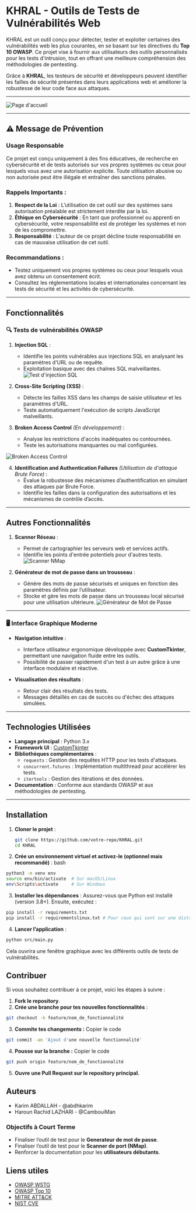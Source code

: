 # **KHRAL - Outils de Tests de Vulnérabilités Web**

KHRAL est un outil conçu pour détecter, tester et exploiter certaines des vulnérabilités web les plus courantes, en se basant sur les directives du **Top 10 OWASP**. Ce projet vise à fournir aux utilisateurs des outils personnalisés pour les tests d'intrusion, tout en offrant une meilleure compréhension des méthodologies de pentesting.

Grâce à **KHRAL**, les testeurs de sécurité et développeurs peuvent identifier les failles de sécurité présentes dans leurs applications web et améliorer la robustesse de leur code face aux attaques.

---

![Page d'accueil](assets/screen/1.png)

---
## ⚠️ Message de Prévention

### Usage Responsable
Ce projet est conçu uniquement à des fins éducatives, de recherche en cybersécurité et de tests autorisés sur vos propres systèmes ou ceux pour lesquels vous avez une autorisation explicite. Toute utilisation abusive ou non autorisée peut être illégale et entraîner des sanctions pénales.

### Rappels Importants :
1. **Respect de la Loi** : L’utilisation de cet outil sur des systèmes sans autorisation préalable est strictement interdite par la loi.  
2. **Éthique en Cybersécurité** : En tant que professionnel ou apprenti en cybersécurité, votre responsabilité est de protéger les systèmes et non de les compromettre.  
3. **Responsabilité** : L'auteur de ce projet décline toute responsabilité en cas de mauvaise utilisation de cet outil.

### Recommandations :
- Testez uniquement vos propres systèmes ou ceux pour lesquels vous avez obtenu un consentement écrit.  
- Consultez les réglementations locales et internationales concernant les tests de sécurité et les activités de cybersécurité.

---

## **Fonctionnalités**

### 🔍 Tests de vulnérabilités OWASP 
1. **Injection SQL** : 
   - Identifie les points vulnérables aux injections SQL en analysant les paramètres d'URL ou de requête.  
   - Exploitation basique avec des chaînes SQL malveillantes.
![Test d'injection SQL](assets/screen/3.png)

2. **Cross-Site Scripting (XSS)** :
   - Détecte les failles XSS dans les champs de saisie utilisateur et les paramètres d'URL.
   - Teste automatiquement l'exécution de scripts JavaScript malveillants.

3. **Broken Access Control** *(En développement)* :
   - Analyse les restrictions d'accès inadéquates ou contournées.
   - Teste les autorisations manquantes ou mal configurées.

  ![Broken Access Control](assets/screen/4.png)

4. **Identification and Authentication Failures** *(Utilisation de d'attaque Brute Force)* :
   - Évalue la robustesse des mécanismes d’authentification en simulant des attaques par Brute Force.
   - Identifie les failles dans la configuration des autorisations et les mécanismes de contrôle d’accès.
  

---
## **Autres Fonctionnalités**
1. **Scanner Réseau** :
   - Permet de cartographier les serveurs web et services actifs.
   - Identifie les points d'entrée potentiels pour d'autres tests.
  ![Scanner NMap](assets/screen/5.png)

  
2. **Générateur de mot de passe dans un trousseau** :
   - Génère des mots de passe sécurisés et uniques en fonction des paramètres définis par l’utilisateur.
   - Stocke et gère les mots de passe dans un trousseau local sécurisé pour une utilisation ultérieure.
![Générateur de Mot de Passe](assets/screen/6.png)

--- 


### 🖥️ Interface Graphique Moderne

- **Navigation intuitive** : 
  - Interface utilisateur ergonomique développée avec **CustomTkinter**, permettant une navigation fluide entre les outils.
  - Possibilité de passer rapidement d'un test à un autre grâce à une interface modulaire et réactive.

- **Visualisation des résultats** : 
  - Retour clair des résultats des tests.
  - Messages détaillés en cas de succès ou d'échec des attaques simulées.

---

## **Technologies Utilisées**

- **Langage principal** : Python 3.x
- **Framework UI** : [CustomTkinter](https://customtkinter.tomschimansky.com/)
- **Bibliothèques complémentaires** :
  - `requests` : Gestion des requêtes HTTP pour les tests d'attaques.
  - `concurrent.futures` : Implémentation multithread pour accélérer les tests.
  - `itertools` : Gestion des itérations et des données.
- **Documentation** : Conforme aux standards OWASP et aux méthodologies de pentesting.

---

## **Installation**

1. **Cloner le projet** :  
   ```bash
   git clone https://github.com/votre-repo/KHRAL.git
   cd KHRAL
   ```
2. **Crée un environnement virtuel et activez-le (optionnel mais recommandé)** :
bash

```bash
python3 -m venv env
source env/bin/activate  # Sur macOS/Linux
env\Scripts\activate     # Sur Windows
```
3.	**Installer les dépendances** :
Assurez-vous que Python est installé (version 3.8+). Ensuite, exécutez :
   ```bash
   pip install -r requirements.txt
   pip install -r requirementslinux.txt # Pour ceux qui sont sur une distrib Ubuntu/Linux
   ```
4.	**Lancer l’application** :
   ```bash
   python src/main.py
   ```

Cela ouvrira une fenêtre graphique avec les différents outils de tests de vulnérabilités.

## Contribuer

Si vous souhaitez contribuer à ce projet, voici les étapes à suivre :

1. **Fork le repository**.
2. **Crée une branche pour tes nouvelles fonctionnalités** :
```bash
git checkout -b feature/nom_de_fonctionnalité
```
3. **Commite tes changements :**
Copier le code
```bash
git commit -am 'Ajout d'une nouvelle fonctionnalité'
```
4. **Pousse sur la branche :**
Copier le code
```bash
git push origin feature/nom_de_fonctionnalité
```
5. **Ouvre une Pull Request sur le repository principal.**
## Auteurs
- Karim ABDALLAH - @abdhkarim
- Haroun Rachid LAZHARI - @CambouiMan

### Objectifs à Court Terme

- Finaliser l’outil de test pour le **Generateur de mot de passe**.
- Finaliser l’outil de test pour le **Scanner de port (NMap)**.
- Renforcer la documentation pour les **utilisateurs débutants**.
  
## Liens utiles
- [OWASP WSTG](https://owasp.org/www-project-web-security-testing-guide/v42/)
- [OWASP Top 10](https://owasp.org/Top10/fr/)
- [MITRE ATT&CK](https://attack.mitre.org/)
- [NIST CVE](https://nvd.nist.gov/vuln)

